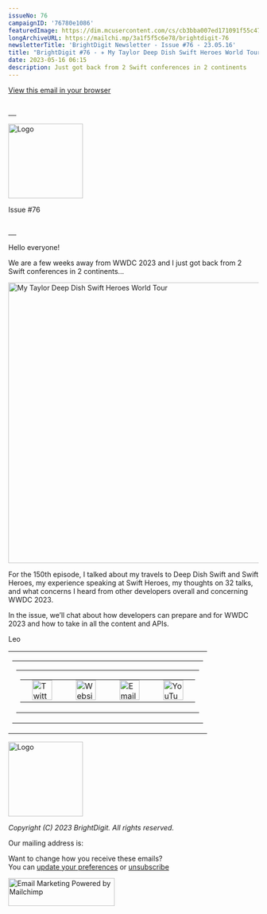 ```yaml
---
issueNo: 76
campaignID: '76780e1086'
featuredImage: https://dim.mcusercontent.com/cs/cb3bba007ed171091f55c47f0/video_thumbnails_new/411f65adb1e88d951b34aa42898862fc.png?w=564&dpr=2
longArchiveURL: https://mailchi.mp/3a1f5f5c6e78/brightdigit-76
newsletterTitle: 'BrightDigit Newsletter - Issue #76 - 23.05.16'
title: "BrightDigit #76 - ✈️ My Taylor Deep Dish Swift Heroes World Tour \U0001F30E"
date: 2023-05-16 06:15
description: Just got back from 2 Swift conferences in 2 continents
---
```

<span class="mcnPreviewText"
style="display:none; font-size:0px; line-height:0px; max-height:0px; max-width:0px; opacity:0; overflow:hidden; visibility:hidden; mso-hide:all;">Just
got back from 2 Swift conferences in 2 continents</span>

[View this email in your
browser](https://mailchi.mp/3a1f5f5c6e78/brightdigit-76?e=%5BUNIQID%5D)

<table data-border="0" data-cellpadding="0" data-cellspacing="0" width="100%" style="background-color:transparent" role="presentation" data-block-id="2">
<tbody>
<tr class="odd">
<td style="min-width: 100%; border-top: 20px solid transparent" data-valign="top"></td>
</tr>
</tbody>
</table>

<img src="https://dim.mcusercontent.com/cs/cb3bba007ed171091f55c47f0/images/e34cb9b8-208c-4e6c-a0e8-b7e407f037ab.png?w=150&amp;dpr=2" width="150" alt="Logo" />

Issue \#76

<table data-border="0" data-cellpadding="0" data-cellspacing="0" width="100%" style="background-color:transparent" role="presentation" data-block-id="4">
<tbody>
<tr class="odd">
<td style="min-width: 100%; border-top: 20px solid transparent" data-valign="top"></td>
</tr>
</tbody>
</table>

Hello everyone!

We are a few weeks away from WWDC 2023 and I just got back from 2 Swift
conferences in 2 continents…

[<img src="https://dim.mcusercontent.com/cs/cb3bba007ed171091f55c47f0/video_thumbnails_new/411f65adb1e88d951b34aa42898862fc.png?w=564&amp;dpr=2" width="564" alt="My Taylor Deep Dish Swift Heroes World Tour" />](https://youtu.be/XCLPqF6TgFY)

For the 150th episode, I talked about my travels to Deep Dish Swift and
Swift Heroes, my experience speaking at Swift Heroes, my thoughts on 32
talks, and what concerns I heard from other developers overall and
concerning WWDC 2023.

In the issue, we’ll chat about how developers can prepare and for WWDC
2023 and how to take in all the content and APIs.

Leo

<table data-align="center" data-border="0" data-cellpadding="0" data-cellspacing="0" width="100%" role="presentation" data-block-id="10">
<colgroup>
<col style="width: 100%" />
</colgroup>
<tbody>
<tr class="odd mceRow">
<td style="background-position: center; background-repeat: no-repeat; background-size: cover" data-valign="top"><table data-border="0" data-cellpadding="0" data-cellspacing="24" width="100%" role="presentation">
<colgroup>
<col style="width: 8%" />
<col style="width: 8%" />
<col style="width: 8%" />
<col style="width: 8%" />
<col style="width: 8%" />
<col style="width: 8%" />
<col style="width: 8%" />
<col style="width: 8%" />
<col style="width: 8%" />
<col style="width: 8%" />
<col style="width: 8%" />
<col style="width: 8%" />
</colgroup>
<tbody>
<tr class="odd">
<td colspan="12" class="mceColumn" style="margin-bottom: 24px" data-block-id="-10" data-valign="top" width="100%"><table data-border="0" data-cellpadding="0" data-cellspacing="0" width="100%" role="presentation">
<colgroup>
<col style="width: 100%" />
</colgroup>
<tbody>
<tr class="odd">
<td style="text-align: center;" data-valign="top"><table class="mceClusterLayout" data-border="0" data-cellpadding="0" data-cellspacing="0" width="" role="presentation" data-block-id="-9">
<tbody>
<tr class="odd">
<td class="mobileClass-121" style="padding-left: 24px; padding-top: 0; padding-right: 24px" data-breakpoint="121" data-valign="top"><a href="https://twitter.com/brightdigit"><img src="https://dim.mcusercontent.com/https/cdn-images.mailchimp.com%2Ficons%2Fsocial-block-v3%2Fblock-icons-v3%2Ftwitter-filled-dark-40.png?w=40&amp;dpr=2" width="40" alt="Twitter icon" /></a></td>
<td class="mobileClass-121" style="padding-left: 24px; padding-top: 0; padding-right: 24px" data-breakpoint="121" data-valign="top"><a href="https://brightdigit.com"><img src="https://dim.mcusercontent.com/https/cdn-images.mailchimp.com%2Ficons%2Fsocial-block-v3%2Fblock-icons-v3%2Fwebsite-filled-dark-40.png?w=40&amp;dpr=2" width="40" alt="Website icon" /></a></td>
<td class="mobileClass-121" style="padding-left: 24px; padding-top: 0; padding-right: 24px" data-breakpoint="121" data-valign="top"><a href="mailto:info@brightdigit.com"><img src="https://dim.mcusercontent.com/https/cdn-images.mailchimp.com%2Ficons%2Fsocial-block-v3%2Fblock-icons-v3%2Femail-filled-dark-40.png?w=40&amp;dpr=2" width="40" alt="Email icon" /></a></td>
<td class="mobileClass-121" style="padding-left: 24px; padding-top: 0; padding-right: 24px" data-breakpoint="121" data-valign="top"><a href="https://www.youtube.com/c/BrightdigitLLC"><img src="https://dim.mcusercontent.com/https/cdn-images.mailchimp.com%2Ficons%2Fsocial-block-v3%2Fblock-icons-v3%2Fyoutube-filled-dark-40.png?w=40&amp;dpr=2" width="40" alt="YouTube icon" /></a></td>
</tr>
</tbody>
</table></td>
</tr>
</tbody>
</table></td>
</tr>
</tbody>
</table></td>
</tr>
</tbody>
</table>

<img src="https://dim.mcusercontent.com/cs/cb3bba007ed171091f55c47f0/images/e34cb9b8-208c-4e6c-a0e8-b7e407f037ab.png?w=150&amp;dpr=2" width="150" alt="Logo" />

*Copyright (C) 2023 BrightDigit. All rights reserved.*  
  
  
Our mailing address is:  
  
  
Want to change how you receive these emails?  
You can [update your
preferences](https://brightdigit.us12.list-manage.com/profile?u=cb3bba007ed171091f55c47f0&id=584d0d5c40&e=%5BUNIQID%5D&c=76780e1086)
or
[unsubscribe](https://brightdigit.us12.list-manage.com/unsubscribe?u=cb3bba007ed171091f55c47f0&id=584d0d5c40&e=%5BUNIQID%5D&c=76780e1086)  
  
[<img src="https://cdn-images.mailchimp.com/monkey_rewards/MC_MonkeyReward_26.png" title="Mailchimp Email Marketing" width="214" height="56" alt="Email Marketing Powered by Mailchimp" />](http://www.mailchimp.com/email-referral/?utm_source=freemium_newsletter&utm_medium=email&utm_campaign=referral_marketing&aid=cb3bba007ed171091f55c47f0&afl=1)